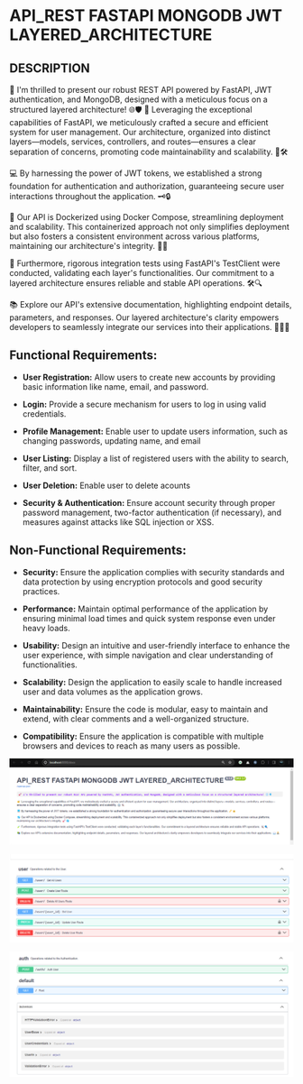 # API_REST FASTAPI MONGODB JWT LAYERED_ARCHITECTURE


##  DESCRIPTION
🚀 I'm thrilled to present our robust REST API powered by FastAPI, JWT authentication, and MongoDB, designed with a meticulous focus on a structured layered architecture! 🌐🛡️
🔐 Leveraging the exceptional capabilities of FastAPI, we meticulously crafted a secure and efficient system for user management. Our architecture, organized into distinct layers—models, services, controllers, and routes—ensures a clear separation of concerns, promoting code maintainability and scalability. 🏢🛠️

💻 By harnessing the power of JWT tokens, we established a strong foundation for authentication and authorization, guaranteeing secure user interactions throughout the application. 🗝️🔒

🐳 Our API is Dockerized using Docker Compose, streamlining deployment and scalability. This containerized approach not only simplifies deployment but also fosters a consistent environment across various platforms, maintaining our architecture's integrity. 🚀🐳

🧪 Furthermore, rigorous integration tests using FastAPI's TestClient were conducted, validating each layer's functionalities. Our commitment to a layered architecture ensures reliable and stable API operations. 🛠️🔍

📚 Explore our API's extensive documentation, highlighting endpoint details, parameters, and responses. Our layered architecture's clarity empowers developers to seamlessly integrate our services into their applications. 📖👨‍💻


## Functional Requirements:

- **User Registration:** Allow users to create new accounts by providing basic information like name, email, and password.

- **Login:** Provide a secure mechanism for users to log in using valid credentials.

- **Profile Management:** Enable user to update users information, such as changing passwords, updating name, and email

- **User Listing:** Display a list of registered users with the ability to search, filter, and sort.

- **User Deletion:** Enable user to delete acounts

- **Security & Authentication:** Ensure account security through proper password management, two-factor authentication (if necessary), and measures against attacks like SQL injection or XSS.

## Non-Functional Requirements:
- **Security:** Ensure the application complies with security standards and data protection by using encryption protocols and good security practices.

- **Performance:** Maintain optimal performance of the application by ensuring minimal load times and quick system response even under heavy loads.

- **Usability:** Design an intuitive and user-friendly interface to enhance the user experience, with simple navigation and clear understanding of functionalities.

- **Scalability:** Design the application to easily scale to handle increased user and data volumes as the application grows.

- **Maintainability:** Ensure the code is modular, easy to maintain and extend, with clear comments and a well-organized structure.

- **Compatibility:** Ensure the application is compatible with multiple browsers and devices to reach as many users as possible.

![Alt text](image.png)

![Alt text](image-1.png)

![Alt text](image-2.png)
